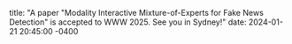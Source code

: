 title: "A paper "Modality Interactive Mixture-of-Experts for Fake News Detection" is accepted to WWW 2025. See you in Sydney!"
date: 2024-01-21 20:45:00 -0400
